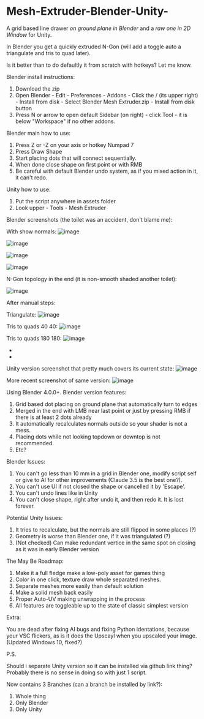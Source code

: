 # Mesh-Extruder-Blender-Unity-
A grid based line drawer *on ground plane in Blender* and a *raw one in 2D Window* for Unity.

In Blender you get a quickly extruded N-Gon (will add a toggle auto a triangulate and tris to quad later).

Is it better than to do defaultly it from scratch with hotkeys? Let me know.

Blender install instructions:
1. Download the zip
2. Open Blender - Edit - Preferences - Addons - Click the \/ (its upper right) - Install from disk - Select Blender Mesh Extruder.zip - Install from disk button
3. Press N or arrow to open default Sidebar (on right) - click Tool - it is below "Workspace" if no other addons.

Blender main how to use:
1. Press Z or -Z on your axis or hotkey Numpad 7
2. Press Draw Shape
3. Start placing dots that will connect sequentially.
4. When done close shape on first point or with RMB
5. Be careful with default Blender undo system, as if you mixed action in it, it can't redo.


Unity how to use:
1. Put the script anywhere in assets folder
2. Look upper - Tools - Mesh Extruder

Blender screenshots (the toilet was an accident, don't blame me):

With show normals:
![image](https://github.com/user-attachments/assets/7d8e3fbd-27de-4878-933d-d6177df96494)

![image](https://github.com/user-attachments/assets/47a36db9-1227-4371-94f6-fdc9d402768a)

![image](https://github.com/user-attachments/assets/5a676bec-93c8-436a-8dfe-dbd212ecdcdd)

![image](https://github.com/user-attachments/assets/2152ae94-229c-4dfb-a707-31dae9172805)


N-Gon topology in the end (it is non-smooth shaded another toilet):

![image](https://github.com/user-attachments/assets/216179f3-cd2b-47ea-97d6-9fcb07305f62)

After manual steps:

Triangulate:
![image](https://github.com/user-attachments/assets/4fa38311-ebb0-4f13-809b-920a50026946)

Tris to quads 40 40:
![image](https://github.com/user-attachments/assets/837db4d1-a194-4931-a0a8-8f41f894db89)

Tris to quads 180 180:
![image](https://github.com/user-attachments/assets/a8d007e0-ac85-4276-806b-8ac11be5e253)

-
-
Unity version screenshot that pretty much covers its current state:
![image](https://github.com/user-attachments/assets/dd4ba2c3-4421-4d66-a031-aa04d5dc2d61)

More recent screenshot of same version:
![image](https://github.com/user-attachments/assets/d825bb8d-eb41-48eb-908a-199a8ef31fa7)




Using Blender 4.0.0+.
Blender version features:
1. Grid based dot placing on ground plane that automatically turn to edges
2. Merged in the end with LMB near last point or just by pressing RMB if there is at least 2 dots already
3. It automatically recalculates normals outside so your shader is not a mess.
4. Placing dots while not looking topdown or downtop is not recommended.
5. Etc?

Blender Issues:
1. You can't go less than 10 mm in a grid in Blender one, modify script self or give to AI for other improvements (Claude 3.5 is the best one?).
2. You can't use UI if not closed the shape or cancelled it by 'Escape'.
3. You can't undo lines like in Unity
4. You can't close shape, right after undo it, and then redo it. It is lost forever.

Potential Unity Issues:
1. It tries to recalculate, but the normals are still flipped in some places (?)
2. Geometry is worse than Blender one, if it was triangulated (?)
3. (Not checked) Can make redundant vertice in the same spot on closing as it was in early Blender version

The May Be Roadmap:
1. Make it a full fledge make a low-poly asset for games thing
2. Color in one click, texture draw whole separated meshes.
3. Separate meshes more easily than default solution
4. Make a solid mesh back easily
5. Proper Auto-UV making unwrapping in the process
6. All features are toggleable up to the state of classic simplest version










Extra:

You are dead after fixing AI bugs and fixing Python identations, because your VSC flickers, as is it does the Upscayl when you upscaled your image. (Updated Windows 10, fixed?)

P.S.

Should i separate Unity version so it can be installed via github link thing? Probably there is no sense in doing so with just 1 script.

Now contains 3 Branches (can a branch be installed by link?):

1. Whole thing
2. Only Blender
3. Only Unity
